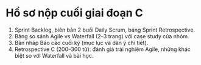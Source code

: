 # Hồ sơ nộp cuối giai đoạn C

1. Sprint Backlog, biên bản 2 buổi Daily Scrum, bảng Sprint Retrospective.
2. Bảng so sánh Agile vs Waterfall (2–3 trang) với case study của nhóm.
3. Bản nháp Báo cáo cuối kỳ (mục lục và dàn ý chi tiết).
4. Retrospective C (200–300 từ): đánh giá trải nghiệm Agile, những khác biệt so với Waterfall và bài học.
